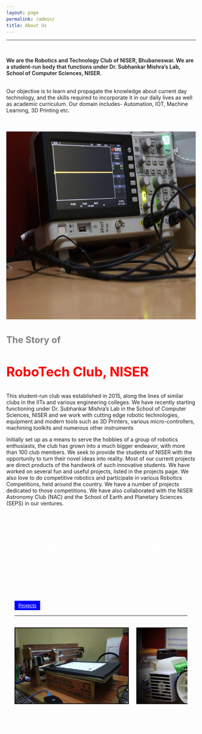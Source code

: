 ```yaml
---
layout: page
permalink: /admin/
title: About Us
---
```

<hr>
<br>
<p style="font-weight: 600;text-align: left;">
We are the Robotics and Technology Club of NISER, Bhubaneswar. We are a student-run body that functions under Dr. Subhankar Mishra’s Lab, School of Computer Sciences, NISER.


<br>
<br>

Our objective is to learn and propagate the knowledge about current day technology, and the skills required to incorporate it in our daily lives as well as academic curriculum. Our domain includes- Automation, IOT, Machine Learning, 3D Printing etc.
</p>

<br>
<br>

<img src="/images/About1.jpg" align="left" height="500px" width="100%" style="margin:0 0 40px 0" >

<h4 style="font-size: 24px; color: grey; margin-bottom: 20px;">The Story of</h4>

<h3 style="font-size: 35px; color: red;">RoboTech Club, NISER</h3>
<p style="font-weight: 600px;">This student-run club was established in 2015, along the lines of similar clubs in the IITs and various engineering colleges. We have recently starting functioning under Dr. Subhankar Mishra’s Lab in the School of Computer Sciences, NISER and we work with cutting edge robotic technologies,  equipment and  modern tools such as 3D Printers, various micro-controllers, machining toolkits and numerous other instruments</p>
<p style="font-weight: 600px;">Initially set up as a means to serve the hobbies of a group of robotics enthusiasts, the club has grown into a much bigger endeavor, with more than 100 club members. We seek to provide the students of NISER with the opportunity to turn their novel ideas into reality. Most of our current projects are direct products of the handwork of such innovative students. We have worked on several fun and useful projects, listed in the projects page. We also love to do competitive robotics and participate in various Robotics Competitions, held around the country. We have a number of projects dedicated to those competitions. We have also collaborated with the NISER Astronomy Club (NAC) and the School of Earth and Planetary Sciences (SEPS) in our ventures.</p>
<br>
<br>
<p style="text-align: center; color: #ffffff;font-family: aldrich;font-size:35px; text-decoration: underline;">Gallery of our Domain</p>



<p style="color: #ffffff;font-family: Tahoma, Sans-serif;text-align: center;font-size: 25px;">A glimpse at our projects and resources
</p>
<br>
<head>
  <meta charset="UTF-8">
  <meta name="viewport" content="width=device-width, initial-scale=1.0">
  <title>Image Gallery</title>
  <style>
    .gallery-container {
      border: 2px solid white;
      padding: 20px;
      height: 320px; 
      overflow-y: auto; 
      color: black
      background-color: black;
    }
    .keyword {
      margin-bottom: 10px;
    }
    .keyword button {
      cursor: pointer;
      padding: 5px 10px;
      margin-right: 10px;
      border: none;
      background-color: transparent;
      text-decoration: underline;
      color: white;
    }
    .keyword button:hover {
      background-color: orange; 
    }
    .keyword button.active {
      background-color: blue; 
      color: white;
      text-decoration: underline; 
    }
    .image-container {
      overflow-x: auto; 
      white-space: nowrap;
    }
    .image-wrapper {
      display: inline-block;
      text-align: center;
      vertical-align: top;
      width: 300px; 
      margin-right: 20px; 
    }
    .image {
      width: 100%;
      border: 2px solid black;
      object-fit: cover;
      transition: transform 0.3s ease;
    }
    .image-description {
      margin-top: 5px;
      color: white;
    }
  </style>
</head>
<body onload="showImages('keyword1')">
  <div class="gallery-container">
    <div class="keyword">
      <button onclick="showImages('keyword1')" class="active">Projects</button>
      <button onclick="showImages('keyword2')">Equipment</button>
      <button onclick="showImages('keyword3')">Experiment</button>
      <button onclick="showImages('keyword4')">Workspace</button>
    </div>
    <hr>
    <br>
    <div class="image-container">
      <div class="image-wrapper" id="keyword1">
        <img class="image" src="/images/robsket.jpg" height="200" width="200">
        <div class="image-description">Robotic Sketcher</div>
        <br>
      </div>
      <div class="image-wrapper" id="keyword1">
        <img class="image" src="/images/scop.png" height="200" width="200">
        <div class="image-description">Scorpion</div>
      </div>
      <div class="image-wrapper" id="keyword1">
        <img class="image" src="/images/radio.jpg" height="200" width="200">
        <div class="image-description">Radio Telescope</div>
      </div>
      <div class="image-wrapper" id="keyword1">
        <img class="image" src="/images/maze.jpg" height="200" width="200">
        <div class="image-description">Maze Solver Bot</div>
      </div>
      <div class="image-wrapper" id="keyword1">
        <img class="image" src="/images/remote.png" height="200" width="200">
        <div class="image-description">Remote Site Monitoring System</div>
      </div>
      <div class="image-wrapper" id="keyword1">
        <img class="image" src="/images/pragyan.jpg" height="200" width="200">
        <div class="image-description">Pragyan Rover</div>
      </div>
      <div class="image-wrapper" id="keyword1">
        <img class="image" src="/images/smart.jpg" height="200" width="200">
        <div class="image-description"> Smart Mirror</div>
      </div>
      <div class="image-wrapper" id="keyword1">
        <img class="image" src="/images/line.jpg" height="200" width="200">
        <div class="image-description">Line Follower</div>
      </div>
      <div class="image-wrapper" id="keyword1">
        <img class="image" src="/images/amar.png" height="200" width="200">
        <div class="image-description">AMaR</div>
      </div>
      <div class="image-wrapper" id="keyword2" style="display: none;">
        <img class="image" src="/images/eq1.jpg" height="200" width="200">
        <div class="image-description">Keysight Model</div>
        <br>
      </div>
      <div class="image-wrapper" id="keyword2" style="display: none;">
        <img class="image" src="/images/eq2.jpg" height="200" width="200">
        <div class="image-description">3D Printer</div>
      </div>
      <div class="image-wrapper" id="keyword2" style="display: none;">
        <img class="image" src="/images/eq3.jpg" height="200" width="200">
        <div class="image-description">Flashforge Finder</div>
      </div>
      <div class="image-wrapper" id="keyword2" style="display: none;">
        <img class="image" src="/images/eq4.jpg" height="200" width="200">
        <div class="image-description">FDM 3D Printer</div>
      </div>
      <div class="image-wrapper" id="keyword2" style="display: none;">
        <img class="image" src="/images/eq5.jpg" height="200" width="200">
        <div class="image-description">Creality CR10S500</div>
      </div>
      <div class="image-wrapper" id="keyword2" style="display: none;">
        <img class="image" src="/images/eq6.jpg" height="200" width="200">
        <div class="image-description">Flux Beambox Pro</div>
      </div>
      <div class="image-wrapper" id="keyword2" style="display: none;">
        <img class="image" src="/images/eq7.jpg" height="200" width="200">
        <div class="image-description">SLA Printer</div>
      </div>
      <div class="image-wrapper" id="keyword2" style="display: none;">
        <img class="image" src="/images/eq8.jpg" height="200" width="200">
        <div class="image-description">Laser Workings</div>
      </div>
      <div class="image-wrapper" id="keyword3" style="display: none;">
        <img class="image" src="/images/ex1.jpg" height="200" width="300">
        <div class="image-description">Arduino Teaching Lessons</div>
        <br>
      </div>
      <div class="image-wrapper" id="keyword3" style="display: none;">
        <img class="image" src="/images/ex2.jpg" height="200" width="300">
        <div class="image-description">Tesla Coil Working Demo</div>
      </div>
      <div class="image-wrapper" id="keyword4" style="display: none;">
        <img class="image" src="/images/wk1.jpg" height="200" width="200">
        <div class="image-description">Our Lab with  Awesome Resources</div>
        <br>
      </div>
      <div class="image-wrapper" id="keyword4" style="display: none;">
        <img class="image" src="/images/wk2.jpg" height="200" width="200">
        <div class="image-description">Handy Working Area</div>
      </div>
    </div>
  </div>

  <script>
    function showImages(keyword) {
      const images = document.querySelectorAll('.image-wrapper');
      images.forEach(image => {
        if (image.id === keyword) {
          image.style.display = 'inline-block';
        } else {
          image.style.display = 'none';
        }
      });

      document.querySelectorAll('.keyword button').forEach(btn => {
        btn.classList.remove('active');
      });

      document.querySelector(`.keyword button[data-keyword="${keyword}"]`).classList.add('active');
    }
  </script>
</body>







